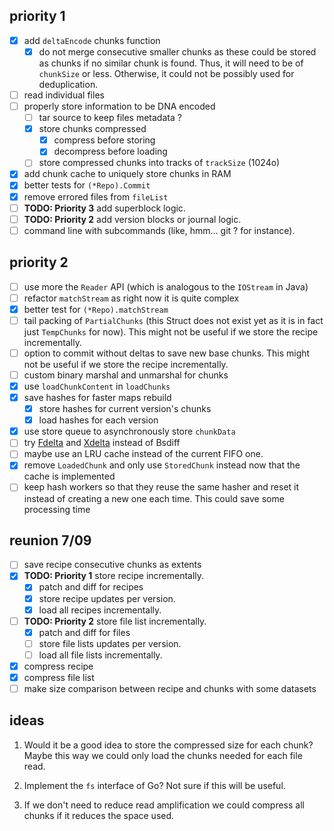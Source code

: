priority 1
----------
- [x] add `deltaEncode` chunks function
    - [x] do not merge consecutive smaller chunks as these could be stored as
        chunks if no similar chunk is found. Thus, it will need to be of
        `chunkSize` or less. Otherwise, it could not be possibly used for
        deduplication.
- [ ] read individual files
- [ ] properly store information to be DNA encoded
    - [ ] tar source to keep files metadata ?
    - [x] store chunks compressed
        - [x] compress before storing
        - [x] decompress before loading
    - [ ] store compressed chunks into tracks of `trackSize` (1024o)
- [x] add chunk cache to uniquely store chunks in RAM
- [x] better tests for `(*Repo).Commit`
- [x] remove errored files from `fileList`
- [ ] **TODO: Priority 3** add superblock logic.
- [ ] **TODO: Priority 2** add version blocks or journal logic.
- [ ] command line with subcommands (like, hmm... git ? for instance).

priority 2
----------
- [ ] use more the `Reader` API (which is analogous to the `IOStream` in Java)
- [ ] refactor `matchStream` as right now it is quite complex
- [x] better test for `(*Repo).matchStream`
- [ ] tail packing of `PartialChunks` (this Struct does not exist yet as it is
    in fact just `TempChunks` for now).
    This might not be useful if we store the recipe incrementally.
- [ ] option to commit without deltas to save new base chunks.
    This might not be useful if we store the recipe incrementally.
- [ ] custom binary marshal and unmarshal for chunks
- [x] use `loadChunkContent` in `loadChunks`
- [x] save hashes for faster maps rebuild
    - [x] store hashes for current version's chunks
    - [x] load hashes for each version
- [x] use store queue to asynchronously store `chunkData`
- [ ] try [Fdelta](https://github.com/amlwwalker/fdelta) and
    [Xdelta](https://github.com/nine-lives-later/go-xdelta) instead of Bsdiff
- [ ] maybe use an LRU cache instead of the current FIFO one.
- [x] remove `LoadedChunk` and only use `StoredChunk` instead now that the cache
    is implemented
- [ ] keep hash workers so that they reuse the same hasher and reset it instead
    of creating a new one each time. This could save some processing time

reunion 7/09
------------
- [ ] save recipe consecutive chunks as extents
- [x] **TODO: Priority 1** store recipe incrementally.
    - [x] patch and diff for recipes
    - [x] store recipe updates per version.
    - [x] load all recipes incrementally.
- [ ] **TODO: Priority 2** store file list incrementally.
    - [x] patch and diff for files
    - [ ] store file lists updates per version.
    - [ ] load all file lists incrementally.
- [x] compress recipe
- [x] compress file list
- [ ] make size comparison between recipe and chunks with some datasets

ideas
-----
1. Would it be a good idea to store the compressed size for each chunk?
    Maybe this way we could only load the chunks needed for each file read.

2. Implement the `fs` interface of Go? Not sure if this will be useful.

3. If we don't need to reduce read amplification we could compress all chunks if
    it reduces the space used.
